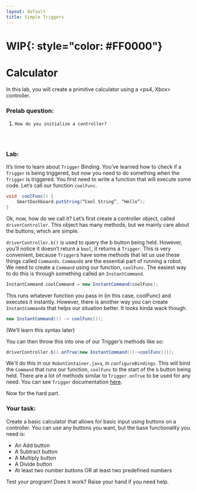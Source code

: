 ```yaml
---
layout: default
title: Simple Triggers
---
```

# **WIP**{: style="color: #FF0000"}
# Calculator
In this lab, you will create a primitive calculator using a <ps4, Xbox> controller. 
### Prelab question:
1.     How do you initialize a controller?

```



```

### Lab:
It’s time to learn about `Trigger` Binding. You’ve learned how to check if a `Trigger` is being triggered, but now you need to do something when the `Trigger` is triggered. You first need to write a function that will execute some code. Let’s call our function `coolFunc`. 

```java
void  coolFunc() { 
	SmartDashboard.putString(“Cool String”, “Hello”); 
} 
```

Ok, now, how do we call it? Let’s first create a controller object, called `driverController`. This object has many methods, but we mainly care about the buttons, which are simple. 

`driverController.b()` is used to query the b button being held. However, you’ll notice it doesn’t return a `bool`, it returns a `Trigger`. This is very convenient, because `Trigger`s have some methods that let us use these things called `Commands`. `Command`s are the essential part of running a robot. We need to create a `Command` using our function, `coolFunc`. The easiest way to do this is through something called an `InstantCommand`. 

```java
InstantCommand coolCommand = new InstantCommand(coolFunc); 
```

This runs whatever function you pass in (in this case, coolFunc) and executes it instantly. However, there is another way you can create `InstantCommand`s that helps our situation better. It looks kinda wack though.

```java
new InstantCommand(() -> coolFunc()); 
```

(We’ll learn this syntax later) 

You can then throw this into one of our Trigger’s methods like so: 

```java
driverController.b().onTrue(new InstantCommand(()->coolFunc())); 
```

We'll do this in our `RobotContainer.java`, in `configureBindings`. This will bind the `Command` that runs our function, `coolFunc` to the start of the `b` button being held. There are a lot of methods similar to `Trigger.onTrue` to be used for any need. You can see `Trigger` documentation [here](https://github.wpilib.org/allwpilib/docs/release/java/edu/wpi/first/wpilibj2/command/button/Trigger.html).

Now for the hard part.

### Your task:
Create a basic calculator that allows for basic input using buttons on a controller. You can use any buttons you want, but the base functionality you need is:
 - An Add button
 - A Subtract button
 - A Multiply button
 - A Divide button
 - At least two number buttons OR at least two predefined numbers

Test your program! Does it work? Raise your hand if you need help.